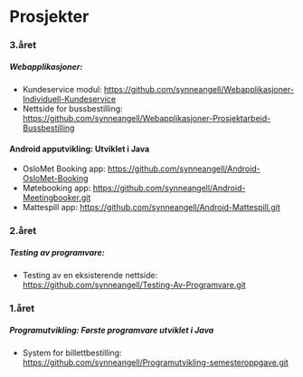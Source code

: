 # Prosjekter

### 3.året
##### Webapplikasjoner: 
- Kundeservice modul: https://github.com/synneangell/Webapplikasjoner-Individuell-Kundeservice
- Nettside for bussbestilling: https://github.com/synneangell/Webapplikasjoner-Prosjektarbeid-Bussbestilling

#### Android apputvikling: Utviklet i Java
- OsloMet Booking app: https://github.com/synneangell/Android-OsloMet-Booking
- Møtebooking app: https://github.com/synneangell/Android-Meetingbooker.git
- Mattespill app: https://github.com/synneangell/Android-Mattespill.git


### 2.året
##### Testing av programvare: 
- Testing av en eksisterende nettside: https://github.com/synneangell/Testing-Av-Programvare.git


### 1.året
##### Programutvikling: Første programvare utviklet i Java
- System for billettbestilling: https://github.com/synneangell/Programutvikling-semesteroppgave.git


